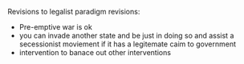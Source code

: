 



Revisions to legalist paradigm revisions:
- Pre-emptive war is ok
- you can invade another state and be just in doing so and assist a secessionist moviement if it has a legitemate caim to government
- intervention to banace out other interventions